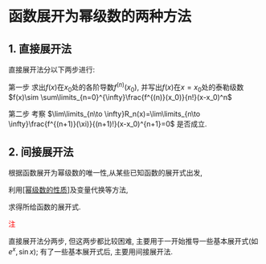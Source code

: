 # 函数展开为幂级数的两种方法

## 1. 直接展开法

直接展开法分以下两步进行:

第一步
求出$f(x)$在$x_0$处的各阶导数$f^{(n)}(x_0)$, 并写出$f(x)$在$x=x_0$处的泰勒级数
$f(x)\sim \sum\limits_{n=0}^{\infty}\frac{f^{(n)}(x_0)}{n!}(x-x_0)^n$

第二步
考察
$\lim\limits_{n\to \infty}R_n(x)=\lim\limits_{n\to \infty}\frac{f^{(n+1)}(\xi)}{(n+1)!}(x-x_0)^{n+1}=0$
是否成立.

## 2. 间接展开法

根据函数展开为幂级数的唯一性,从某些已知函数的展开式出发,

利用[[幂级数的性质]](四则运算,逐项求导,逐项积分)及变量代换等方法,

求得所给函数的展开式.

<font color=red>注</font>

直接展开法分两步, 但这两步都比较困难, 主要用于一开始推导一些基本展开式(如$e^x,\sin x$);
有了一些基本展开式后, 主要用间接展开法.

